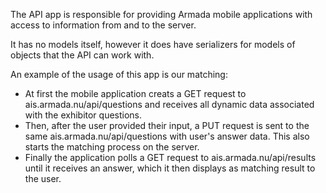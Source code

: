 The API app is responsible for providing Armada mobile applications with access to information from and to the server.

It has no models itself, however it does have serializers for models of objects that the API can work with.

An example of the usage of this app is our matching:
- At first the mobile application creats a GET request to ais.armada.nu/api/questions and receives all dynamic data associated with the exhibitor questions.
- Then, after the user provided their input, a PUT request is sent to the same ais.armada.nu/api/questions with user's answer data. This also starts the matching process on the server.
- Finally the application polls a GET request to ais.armada.nu/api/results until it receives an answer, which it then displays as matching result to the user.
